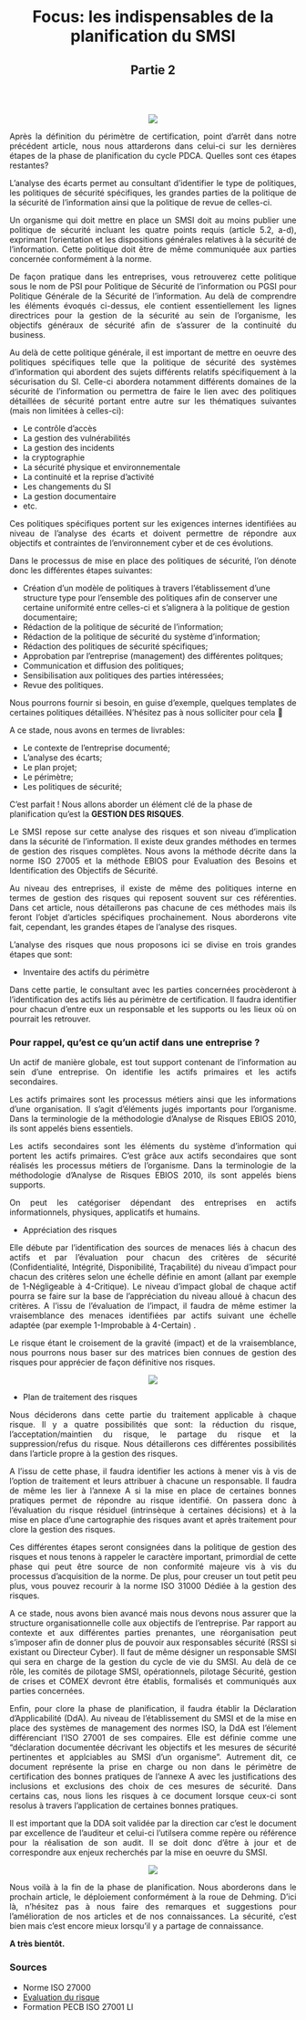 <div align="center">

<h1><strong>Focus: les indispensables de la planification du SMSI</strong></h1>
<h2><strong>Partie 2</strong></h2>

</div>
<br/>
<br/>

<p align="center"> 
<img src="img63GRC.png" align="center">
</p>

<p align="justify">Après la définition du périmètre de certification, point d’arrêt dans notre précédent article, nous nous attarderons dans celui-ci sur les dernières étapes de la phase de planification du cycle PDCA. Quelles sont ces étapes restantes?</p>

<p align="justify">L’analyse des écarts permet au consultant d’identifier le type de politiques, les politiques de sécurité spécifiques, les grandes parties de la politique de la sécurité de l’information ainsi que la politique de revue de celles-ci.</p>

<p align="justify">Un organisme qui doit mettre en place un SMSI doit au moins publier une politique de sécurité incluant les quatre points requis (article 5.2, a-d), exprimant l’orientation et les dispositions générales relatives à la sécurité de l’information. Cette politique doit être de même communiquée aux parties concernée conformément à la norme. </p>

<p align="justify">De façon pratique dans les entreprises, vous retrouverez cette politique sous le nom de PSI pour Politique de Sécurité de l’information ou PGSI pour Politique Générale de la Sécurité de l’information. Au delà de comprendre les éléments évoqués ci-dessus, ele contient essentiellement les lignes directrices pour la gestion de la sécurité au sein de l’organisme, les objectifs généraux de sécurité afin de s’assurer de la continuité du business.</p>

<p align="justify">Au delà de cette politique générale, il est important de mettre en oeuvre des politiques spécifiques telle que la politique de sécurité des systèmes d’information qui abordent des sujets différents relatifs spécifiquement à la sécurisation du SI. Celle-ci abordera notamment différents domaines de la sécurité de l’information ou permettra de faire le lien avec des politiques détaillées de sécurité portant entre autre sur les thématiques suivantes (mais non limitées à celles-ci):</p>

- Le contrôle d’accès
- La gestion des vulnérabilités
- La gestion des incidents
- la cryptographie
- La sécurité physique et environnementale
- La continuité et la reprise d’activité
- Les changements du SI
- La gestion documentaire
- etc.

<p align="justify">Ces politiques spécifiques portent sur les exigences internes identifiées au niveau de l’analyse des écarts et doivent permettre de répondre aux objectifs et contraintes de l’environnement cyber et de ces évolutions.

<p align="justify">Dans le processus de mise en place des politiques de sécurité, l’on dénote donc les différentes étapes suivantes:

- Création d’un modèle de politiques à travers l’établissement d’une structure type pour l’ensemble des politiques afin de conserver une certaine uniformité entre celles-ci et s’alignera à la politique de gestion documentaire;
- Rédaction de la politique de sécurité de l’information;
- Rédaction de la politique de sécurité du système d’information;
- Rédaction des politiques de sécurité spécifiques;
- Approbation par l’entreprise (management) des différentes politques;
- Communication et diffusion des politiques;
- Sensibilisation aux politiques des parties intéressées;
- Revue des politiques. 

<p align="justify">Nous pourrons fournir si besoin, en guise d’exemple, quelques templates de certaines politiques détaillées. N’hésitez pas à nous solliciter pour cela 🙂

A ce stade, nous avons en termes de livrables:

- Le contexte de l’entreprise documenté;
- L’analyse des écarts;
- Le plan projet;
- Le périmètre;
- Les politiques de sécurité;

C’est parfait ! Nous allons aborder un élément clé de la phase de planification qu’est la <strong>GESTION DES RISQUES</strong>.
<p align="justify">Le SMSI repose sur cette analyse des risques et son niveau d’implication dans la sécurité de l’information. Il existe deux grandes méthodes en termes de gestion des risques complètes. Nous avons la méthode décrite dans la norme ISO 27005 et la méthode EBIOS pour Evaluation des Besoins et Identification des Objectifs de Sécurité.</p>

<p align="justify">Au niveau des entreprises, il existe de même des politiques interne en termes de gestion des risques qui reposent souvent sur ces référenties. Dans cet article, nous détaillerons pas chacune de ces méthodes mais ils feront l’objet d’articles spécifiques prochainement. Nous aborderons vite fait, cependant, les grandes étapes de l’analyse des risques.</p>

<p align="justify">L’analyse des risques que nous proposons ici se divise en trois grandes étapes que sont:

- Inventaire des actifs du périmètre

<p align="justify">Dans cette partie, le consultant avec les parties concernées procèderont à l’identification des actifs liés au périmètre de certification. Il faudra identifier pour chacun d’entre eux un responsable et les supports ou les lieux où on pourrait les retrouver.</p>

### Pour rappel, qu’est ce qu’un actif dans une entreprise ?

<p align="justify">Un actif de manière globale, est tout support contenant de l’information au sein d’une entreprise. On identifie les actifs primaires et les actifs secondaires.</p>
<p align="justify">Les actifs primaires sont les processus métiers ainsi que les informations d’une organisation. Il s’agit d’éléments jugés importants pour l’organisme. Dans la terminologie de la méthodologie d’Analyse de Risques EBIOS 2010, ils sont appelés biens essentiels.  </p>
<p align="justify">Les actifs secondaires sont les éléments du système d’information qui portent les actifs primaires. C’est grâce aux actifs secondaires que sont réalisés les processus métiers de l’organisme. Dans la terminologie de la méthodologie d’Analyse de Risques EBIOS 2010, ils sont appelés biens supports.  </p>
<p align="justify">On peut les catégoriser dépendant des entreprises en actifs informationnels, physiques, applicatifs et humains.</p>

- Appréciation des risques

<p align="justify">Elle débute par l’identification des sources de menaces liés à chacun des actifs et par l’évaluation pour chacun des critères de sécurité (Confidentialité, Intégrité, Disponibilité, Traçabilité) du niveau d’impact pour chacun des critères selon une échelle définie en amont (allant par exemple de 1-Négligeable à 4-Critique). Le niveau d’impact global de chaque actif pourra se faire sur la base de l’appréciation du niveau alloué à chacun des critères. A l’issu de l’évaluation de l’impact, il faudra de même estimer la vraisemblance des menaces identifiées par actifs suivant une échelle adaptée (par exemple 1-Improbable à 4-Certain) .</p>

<p align="justify">Le risque étant le croisement de la gravité (impact) et de la vraisemblance, nous pourrons nous baser sur des matrices bien connues de gestion des risques pour apprécier de façon définitive nos risques.</p>

<p align="center"> 
<img src="img61GRC.png" align="center">
</p>

- Plan de traitement des risques

<p align="justify">Nous déciderons dans cette partie du traitement applicable à chaque risque. Il y a quatre possibilités que sont: la réduction du risque, l’acceptation/maintien du risque, le partage du risque et la suppression/refus du risque. Nous détaillerons ces différentes possibilités dans l’article propre à la gestion des risques. </p>
<p align="justify">A l’issu de cette phase, il faudra identifier les actions à mener vis à vis de l’option de traitement et leurs attribuer à chacune un responsable. Il faudra de même les lier à l’annexe A si la mise en place de certaines bonnes pratiques permet de répondre au risque identifié. On passera donc à l’évaluation du risque résiduel (intrinsèque à certaines décisions) et à la mise en place d’une cartographie des risques avant et après traitement pour clore la gestion des risques.</p>

<p align="justify">Ces différentes étapes seront consignées dans la politique de gestion des risques et nous tenons à rappeler le caractère important, primordial de cette phase qui peut être source de non conformité majeure vis à vis du processus d’acquisition de la norme. De plus, pour creuser un tout petit peu plus, vous pouvez recourir à la norme ISO 31000 Dédiée à la gestion des risques.</p>

<p align="justify">A ce stade, nous avons bien avancé mais nous devons nous assurer que la structure organisationnelle colle aux objectifs de l’entreprise. Par rapport au contexte et aux différentes parties prenantes, une réorganisation peut s’imposer afin de donner plus de pouvoir aux responsables sécurité (RSSI si existant ou Directeur Cyber). Il faut de même désigner un responsable SMSI qui sera en charge de la gestion du cycle de vie du SMSI. Au delà de ce rôle, les comités de pilotage SMSI, opérationnels, pilotage Sécurité, gestion de crises et COMEX devront être établis, formalisés et communiqués aux parties concernées.</p>

<p align="justify">Enfin, pour clore la phase de planification, il faudra établir la Déclaration d’Applicabilité (DdA). Au niveau de l’établissement du SMSI et de la mise en place des systèmes de management des normes ISO, la DdA est l’élement différenciant l’ISO 27001 de ses compaires. Elle est définie comme une “déclaration documentée décrivant les objectifs et les mesures de sécurité pertinentes et applciables au SMSI d’un organisme”. Autrement dit, ce document représente la prise en charge ou non dans le périmètre de certification des bonnes pratiques de l’annexe A avec les justifications des inclusions et exclusions des choix de ces mesures de sécurité. Dans certains cas, nous lions les risques à ce document lorsque ceux-ci sont resolus à travers l’application de certaines bonnes pratiques.</p>

<p align="justify">Il est important que la DDA soit validée par la direction car c’est le document par excellence de l’auditeur et celui-ci l’utilsera comme repère ou référence pour la réalisation de son audit. Il se doit donc d’être à jour et de correspondre aux enjeux recherchés par la mise en oeuvre du SMSI.</p>

<p align="center"> 
<img src="img62GRC.png" align="center">
</p>

<p align="justify">Nous voilà à la fin de la phase de planification. Nous aborderons dans le prochain article, le déploiement conformément à la roue de Dehming. D’ici là, n’hésitez pas à nous faire des remarques et suggestions pour l’amélioration de nos articles et de nos connaissances. La sécurité, c’est bien mais c’est encore mieux lorsqu’il y a partage de connaissance.</p>

<strong>A très bientôt.</strong>





### Sources

- Norme ISO 27000
- [Evaluation du risque](https://www.developpez.net/forums/blogs/863457-autran/b9196/risque-pandemie-devra-etre-mieux-evalue-france/)
- Formation PECB ISO 27001 LI
